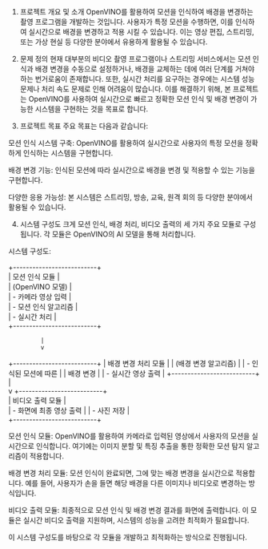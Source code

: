 1. 프로젝트 개요 및 소개
OpenVINO를 활용하여 모션을 인식하여 배경을 변경하는 촬영 프로그램을 개발하는 것입니다. 사용자가 특정 모션을 수행하면, 이를 인식하여 실시간으로 배경을 변경하고 적용 시킬 수 있습니다. 이는 영상 편집, 스트리밍, 또는 가상 현실 등 다양한 분야에서 유용하게 활용될 수 있습니다. 

2. 문제 정의
현재 대부분의 비디오 촬영 프로그램이나 스트리밍 서비스에서는 모션 인식과 배경 변경을 수동으로 설정하거나, 배경을 교체하는 데에 여러 단계를 거쳐야 하는 번거로움이 존재합니다. 또한, 실시간 처리를 요구하는 경우에는 시스템 성능 문제나 처리 속도 문제로 인해 어려움이 많습니다. 이를 해결하기 위해, 본 프로젝트는 OpenVINO를 사용하여 실시간으로 빠르고 정확한 모션 인식 및 배경 변경이 가능한 시스템을 구현하는 것을 목표로 합니다.

3. 프로젝트 목표
주요 목표는 다음과 같습니다:

모션 인식 시스템 구축: OpenVINO를 활용하여 실시간으로 사용자의 특정 모션을 정확하게 인식하는 시스템을 구현합니다.

배경 변경 기능: 인식된 모션에 따라 실시간으로 배경을 변경 및 적용할 수 있는 기능을 구현합니다.

다양한 응용 가능성: 본 시스템은 스트리밍, 방송, 교육, 원격 회의 등 다양한 분야에서 활용될 수 있습니다.

4. 시스템 구성도
크게 모션 인식, 배경 처리, 비디오 출력의 세 가지 주요 모듈로 구성됩니다. 각 모듈은 OpenVINO의 AI 모델을 통해 처리합니다.

시스템 구성도:

+--------------------------+          
|  모션 인식 모듈           |  
|  (OpenVINO 모델)         |         
|  - 카메라 영상 입력       |          
|  - 모션 인식 알고리즘     |          
|  - 실시간 처리            |         
+--------------------------+        

             |                               
             v                                
+--------------------------+
|  배경 변경 처리 모듈      |
|  (배경 변경 알고리즘)     |
|  - 인식된 모션에 따른     |
|    배경 변경             |
|  - 실시간 영상 출력       |
+--------------------------+
             |                               
             v 
+--------------------------+          
|  비디오 출력 모듈         |          
|  - 화면에 최종 영상 출력  |
|  - 사진 저장              |                   
+--------------------------+  
       
모션 인식 모듈: OpenVINO를 활용하여 카메라로 입력된 영상에서 사용자의 모션을 실시간으로 인식합니다. 여기에는 이미지 분할 및 특징 추출을 통한 정확한 모션 탐지 알고리즘이 적용합니다.

배경 변경 처리 모듈: 모션 인식이 완료되면, 그에 맞는 배경 변경을 실시간으로 적용합니다. 예를 들어, 사용자가 손을 들면 해당 배경을 다른 이미지나 비디오로 변경하는 방식입니다. 

비디오 출력 모듈: 최종적으로 모션 인식 및 배경 변경 결과를 화면에 출력합니다. 이 모듈은 실시간 비디오 출력을 지원하며, 시스템의 성능을 고려한 최적화가 필요합니다.

이 시스템 구성도를 바탕으로 각 모듈을 개발하고 최적화하는 방식으로 진행됩니다.